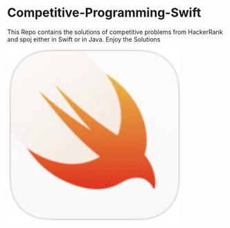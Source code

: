 # Competitive-Programming-Swift

This Repo contains  the solutions of competitive problems from HackerRank and spoj either in Swift or in Java.
Enjoy the Solutions

<img src="https://github.com/baquer/Competitive-Programming-Swift/blob/master/photos/Swift_Playgrounds_icon.jpg"
 width="400">
